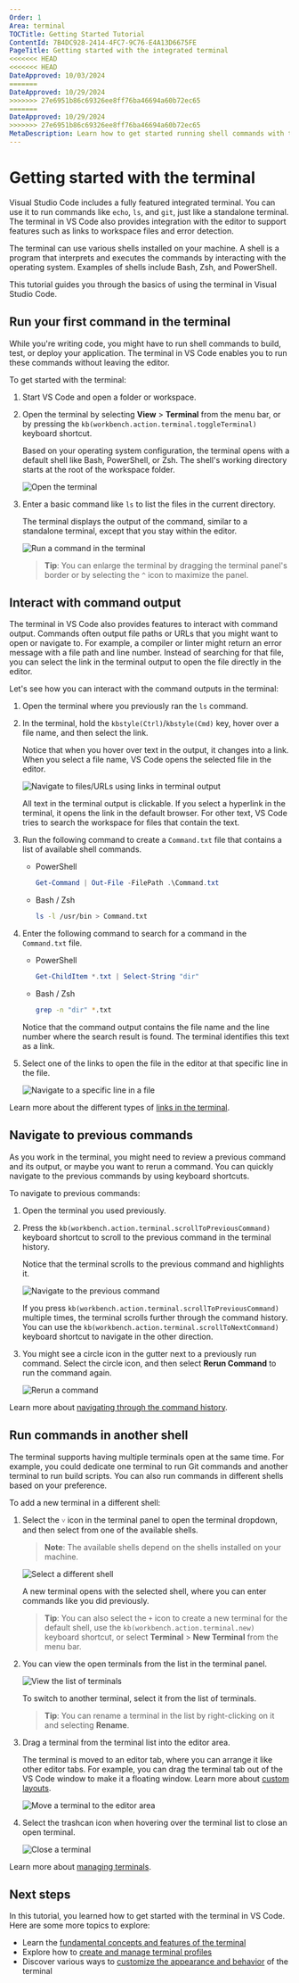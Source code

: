 ```yaml
---
Order: 1
Area: terminal
TOCTitle: Getting Started Tutorial
ContentId: 7B4DC928-2414-4FC7-9C76-E4A13D6675FE
PageTitle: Getting started with the integrated terminal
<<<<<<< HEAD
<<<<<<< HEAD
DateApproved: 10/03/2024
=======
DateApproved: 10/29/2024
>>>>>>> 27e6951b86c69326ee8ff76ba46694a60b72ec65
=======
DateApproved: 10/29/2024
>>>>>>> 27e6951b86c69326ee8ff76ba46694a60b72ec65
MetaDescription: Learn how to get started running shell commands with the integrated terminal in Visual Studio Code.
---
```

# Getting started with the terminal

Visual Studio Code includes a fully featured integrated terminal. You can use it to run commands like `echo`, `ls`, and `git`, just like a standalone terminal. The terminal in VS Code also provides integration with the editor to support features such as links to workspace files and error detection.

The terminal can use various shells installed on your machine. A shell is a program that interprets and executes the commands by interacting with the operating system. Examples of shells include Bash, Zsh, and PowerShell.

This tutorial guides you through the basics of using the terminal in Visual Studio Code.

## Run your first command in the terminal

While you're writing code, you might have to run shell commands to build, test, or deploy your application. The terminal in VS Code enables you to run these commands without leaving the editor.

To get started with the terminal:

1. Start VS Code and open a folder or workspace.

1. Open the terminal by selecting **View** > **Terminal** from the menu bar, or by pressing the `kb(workbench.action.terminal.toggleTerminal)` keyboard shortcut.

    Based on your operating system configuration, the terminal opens with a default shell like Bash, PowerShell, or Zsh. The shell's working directory starts at the root of the workspace folder.

    ![Open the terminal](./images/getting-started/open-terminal.png)

1. Enter a basic command like `ls` to list the files in the current directory.

    The terminal displays the output of the command, similar to a standalone terminal, except that you stay within the editor.

    ![Run a command in the terminal](./images/getting-started/terminal-output.png)

    > **Tip**: You can enlarge the terminal by dragging the terminal panel's border or by selecting the `^` icon to maximize the panel.

## Interact with command output

The terminal in VS Code also provides features to interact with command output. Commands often output file paths or URLs that you might want to open or navigate to. For example, a compiler or linter might return an error message with a file path and line number. Instead of searching for that file, you can select the link in the terminal output to open the file directly in the editor.

Let's see how you can interact with the command outputs in the terminal:

1. Open the terminal where you previously ran the `ls` command.

1. In the terminal, hold the `kbstyle(Ctrl)`/`kbstyle(Cmd)` key, hover over a file name, and then select the link.

    Notice that when you hover over text in the output, it changes into a link. When you select a file name, VS Code opens the selected file in the editor.

    ![Navigate to files/URLs using links in terminal output](./images/getting-started/terminal-links.png)

    All text in the terminal output is clickable. If you select a hyperlink in the terminal, it opens the link in the default browser. For other text, VS Code tries to search the workspace for files that contain the text.

1. Run the following command to create a `Command.txt` file that contains a list of available shell commands.

    * PowerShell

        ```powershell
        Get-Command | Out-File -FilePath .\Command.txt
        ```

    * Bash / Zsh

        ```bash
        ls -l /usr/bin > Command.txt
        ```

1. Enter the following command to search for a command in the `Command.txt` file.

    * PowerShell

        ```powershell
        Get-ChildItem *.txt | Select-String "dir"
        ```

    * Bash / Zsh

        ```bash
        grep -n "dir" *.txt
        ```

    Notice that the command output contains the file name and the line number where the search result is found. The terminal identifies this text as a link.

1. Select one of the links to open the file in the editor at that specific line in the file.

    ![Navigate to a specific line in a file](./images/getting-started/terminal-line-column.png)

Learn more about the different types of [links in the terminal](/docs/terminal/basics.md#links).

## Navigate to previous commands

As you work in the terminal, you might need to review a previous command and its output, or maybe you want to rerun a command. You can quickly navigate to the previous commands by using keyboard shortcuts.

To navigate to previous commands:

1. Open the terminal you used previously.

1. Press the `kb(workbench.action.terminal.scrollToPreviousCommand)` keyboard shortcut to scroll to the previous command in the terminal history.

    Notice that the terminal scrolls to the previous command and highlights it.

    ![Navigate to the previous command](./images/getting-started/previous-command.png)

    If you press `kb(workbench.action.terminal.scrollToPreviousCommand)` multiple times, the terminal scrolls further through the command history. You can use the `kb(workbench.action.terminal.scrollToNextCommand)` keyboard shortcut to navigate in the other direction.

1. You might see a circle icon in the gutter next to a previously run command. Select the circle icon, and then select **Rerun Command** to run the command again.

    ![Rerun a command](./images/getting-started/rerun-command.png)

Learn more about [navigating through the command history](/docs/terminal/shell-integration.md#command-navigation).

## Run commands in another shell

The terminal supports having multiple terminals open at the same time. For example, you could dedicate one terminal to run Git commands and another terminal to run build scripts. You can also run commands in different shells based on your preference.

To add a new terminal in a different shell:

1. Select the `˅` icon in the terminal panel to open the terminal dropdown, and then select from one of the available shells.

    > **Note**: The available shells depend on the shells installed on your machine.

    ![Select a different shell](./images/getting-started/select-shell.png)

    A new terminal opens with the selected shell, where you can enter commands like you did previously.

    > **Tip**: You can also select the `+` icon to create a new terminal for the default shell, use the `kb(workbench.action.terminal.new)` keyboard shortcut, or select **Terminal** > **New Terminal** from the menu bar.

1. You can view the open terminals from the list in the terminal panel.

    ![View the list of terminals](./images/getting-started/terminal-list.png)

    To switch to another terminal, select it from the list of terminals.

    > **Tip**: You can rename a terminal in the list by right-clicking on it and selecting **Rename**.

1. Drag a terminal from the terminal list into the editor area.

    The terminal is moved to an editor tab, where you can arrange it like other editor tabs. For example, you can drag the terminal tab out of the VS Code window to make it a floating window. Learn more about [custom layouts](/docs/editor/custom-layout.md#editor).

    ![Move a terminal to the editor area](./images/getting-started/move-terminal.png)

1. Select the trashcan icon when hovering over the terminal list to close an open terminal.

    ![Close a terminal](./images/getting-started/close-terminal.png)

Learn more about [managing terminals](/docs/terminal/basics.md#managing-terminals).

## Next steps

In this tutorial, you learned how to get started with the terminal in VS Code. Here are some more topics to explore:

* Learn the [fundamental concepts and features of the terminal](/docs/terminal/basics.md)
* Explore how to [create and manage terminal profiles](/docs/terminal/profiles.md)
* Discover various ways to [customize the appearance and behavior](/docs/terminal/appearance.md) of the terminal
